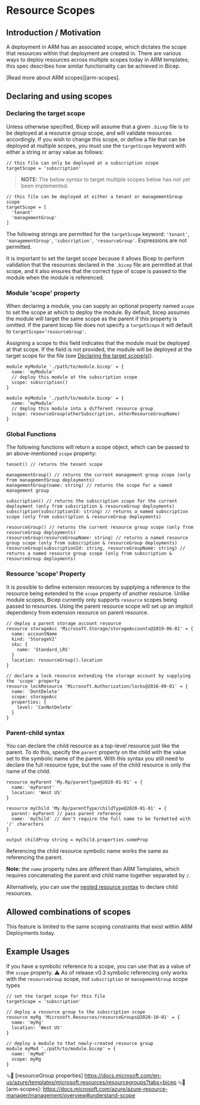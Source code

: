 # Resource Scopes

## Introduction / Motivation

A deployment in ARM has an associated scope, which dictates the scope that resources within that deployment are created in. There are various ways to deploy resources across multiple scopes today in ARM templates; this spec describes how similar functionality can be achieved in Bicep.

[Read more about ARM scopes][arm-scopes].

## Declaring and using scopes

### Declaring the target scope

Unless otherwise specified, Bicep will assume that a given `.bicep` file is to be deployed at a resource group scope, and will validate resources accordingly. If you wish to change this scope, or define a file that can be deployed at multiple scopes, you must use the `targetScope` keyword with either a string or array value as follows:

```bicep
// this file can only be deployed at a subscription scope
targetScope = 'subscription'
```

> **NOTE:** The below syntax to target multiple scopes below has not yet been implemented.

```bicep
// this file can be deployed at either a tenant or managementGroup scope
targetScope = [
  'tenant'
  'managementGroup'
]
```

The following strings are permitted for the `targetScope` keyword: `'tenant'`, `'managementGroup'`, `'subscription'`, `'resourceGroup'`. Expressions are not permitted.

It is important to set the target scope because it allows Bicep to perform validation that the resources declared in the `.bicep` file are permitted at that scope, and it also ensures that the correct type of scope is passed to the module when the module is referenced.

### Module 'scope' property

When declaring a module, you can supply an optional property named `scope` to set the scope at which to deploy the module. By default, bicep assumes the module will target the same scope as the parent if this property is omitted. If the parent bicep file does not specify a `targetScope` it will default to `targetScope='resourceGroup'`.

Assigning a scope to this field indicates that the module must be deployed at that scope. If the field is not provided, the module will be deployed at the target scope for the file (see [Declaring the target scope(s)](#declaring-the-target-scopes)).

```bicep
module myModule './path/to/module.bicep' = {
  name: 'myModule'
  // deploy this module at the subscription scope
  scope: subscription()
}

module myModule './path/to/module.bicep' = {
  name: 'myModule'
  // deploy this module into a different resource group
  scope: resourceGroup(otherSubscription, otherResourceGroupName)
}
```

### Global Functions

The following functions will return a scope object, which can be passed to an above-mentioned `scope` property:

```bicep
tenant() // returns the tenant scope

managementGroup() // returns the current management group scope (only from managementGroup deployments)
managementGroup(name: string) // returns the scope for a named management group

subscription() // returns the subscription scope for the current deployment (only from subscription & resourceGroup deployments)
subscription(subscriptionId: string) // returns a named subscription scope (only from subscription & resourceGroup deployments)

resourceGroup() // returns the current resource group scope (only from resourceGroup deployments)
resourceGroup(resourceGroupName: string) // returns a named resource group scope (only from subscription & resourceGroup deployments)
resourceGroup(subscriptionId: string, resourceGroupName: string) // returns a named resource group scope (only from subscription & resourceGroup deployments)
```

### Resource 'scope' Property

It is possible to define extension resources by supplying a reference to the resource being extended to the `scope` property of another resource. Unlike module scopes, Bicep currently only supports `resource` scopes being passed to resources. Using the parent resource scope will set up an implicit dependency from extension resource on parent resource.

```bicep
// deploy a parent storage account resource
resource storageAcc 'Microsoft.Storage/storageAccounts@2019-06-01' = {
  name: accountName
  kind: 'StorageV2'
  sku: {
    name: 'Standard_LRS'
  }
  location: resourceGroup().location
}

// declare a lock resource extending the storage account by supplying the 'scope' property
resource lockResource 'Microsoft.Authorization/locks@2016-09-01' = {
  name: 'DontDelete'
  scope: storageAcc
  properties: {
    level: 'CanNotDelete'
  }
}
```

### Parent-child syntax

You can declare the child resource as a top-level resource just like the parent. To do this, specify the `parent` property on the child with the value set to the symbolic name of the parent. With this syntax you still need to declare the full resource type, but the `name` of the child resource is only the name of the child.

```bicep
resource myParent 'My.Rp/parentType@2020-01-01' = {
  name: 'myParent'
  location: 'West US'
}

resource myChild 'My.Rp/parentType/childType@2020-01-01' = {
  parent: myParent // pass parent reference
  name: 'myChild' // don't require the full name to be formatted with '/' characters
}

output childProp string = myChild.properties.someProp
```

Referencing the child resource symbolic name works the same as referencing the parent.

**Note:** the `name` property rules are different than ARM Templates, which requires concatenating the parent and child name together separated by `/`.

Alternatively, you can use the [nested resource syntax](./resources.md#resource-nesting) to declare child resources.

## Allowed combinations of scopes

This feature is limited to the same scoping constraints that exist within ARM Deployments today.

## Example Usages

If you have a symbolic reference to a scope, you can use that as a value of the `scope` property. 
⚠️ As of release v0.3 symbolic referencing only works with the `resourceGroup` scope,  not `subscription` or `managementGroup` scope types

```bicep
// set the target scope for this file
targetScope = 'subscription'

// deploy a resource group to the subscription scope
resource myRg 'Microsoft.Resources/resourceGroups@2020-10-01' = {
  name: 'myRg'
  location: 'West US'
}

// deploy a module to that newly-created resource group
module myMod './path/to/module.bicep' = {
  name: 'myMod'
  scope: myRg
}
```

⮴📖 [resourceGroup properties] https://docs.microsoft.com/en-us/azure/templates/microsoft.resources/resourcegroups?tabs=bicep
⮴📖 [arm-scopes]: https://docs.microsoft.com/azure/azure-resource-manager/management/overview#understand-scope
